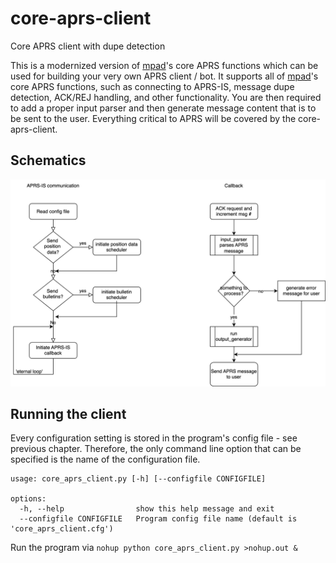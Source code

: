 # core-aprs-client
Core APRS client with dupe detection

This is a modernized version of [mpad](https://github.com/joergschultzelutter/mpad)'s core APRS functions which can be used for building your very own APRS client / bot. It supports all of [mpad](https://github.com/joergschultzelutter/mpad)'s core APRS functions, such as connecting to APRS-IS, message dupe detection, ACK/REJ handling, and other functionality. You are then required to add a proper input parser and then generate message content that is to be sent to the user. Everything critical to APRS will be covered by the core-aprs-client.

## Schematics
![Schematics](img/schematics.svg)




## Running the client

Every configuration setting is stored in the program's config file - see previous chapter. Therefore, the only command line option that can be specified is the name of the configuration file.

```
usage: core_aprs_client.py [-h] [--configfile CONFIGFILE]

options:
  -h, --help                show this help message and exit
  --configfile CONFIGFILE   Program config file name (default is 'core_aprs_client.cfg')
```
 Run the program via ``nohup python core_aprs_client.py >nohup.out &``